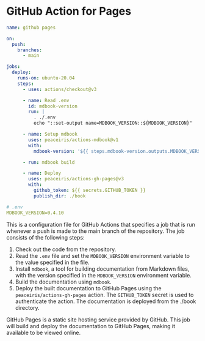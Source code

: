 # GitHub Action for Pages

```yml
name: github pages

on:
  push:
    branches:
      - main

jobs:
  deploy:
    runs-on: ubuntu-20.04
    steps:
      - uses: actions/checkout@v3

      - name: Read .env
        id: mdbook-version
        run: |
          . ./.env
          echo "::set-output name=MDBOOK_VERSION::${MDBOOK_VERSION}"

      - name: Setup mdbook
        uses: peaceiris/actions-mdbook@v1
        with:
          mdbook-version: '${{ steps.mdbook-version.outputs.MDBOOK_VERSION }}'

      - run: mdbook build

      - name: Deploy
        uses: peaceiris/actions-gh-pages@v3
        with:
          github_token: ${{ secrets.GITHUB_TOKEN }}
          publish_dir: ./book
```

```yml
# .env
MDBOOK_VERSION=0.4.10
```

This is a configuration file for GitHub Actions that specifies a job that is run whenever a push is made to the main branch of the repository. The job consists of the following steps:

1. Check out the code from the repository.
2. Read the `.env` file and set the `MDBOOK_VERSION` environment variable to the value specified in the file.
3. Install `mdbook`, a tool for building documentation from Markdown files, with the version specified in the `MDBOOK_VERSION` environment variable.
4. Build the documentation using `mdbook`.
5. Deploy the built documentation to GitHub Pages using the `peaceiris/actions-gh-pages` action. The `GITHUB_TOKEN` secret is used to authenticate the action. The documentation is deployed from the ./book directory.

GitHub Pages is a static site hosting service provided by GitHub. This job will build and deploy the documentation to GitHub Pages, making it available to be viewed online.
